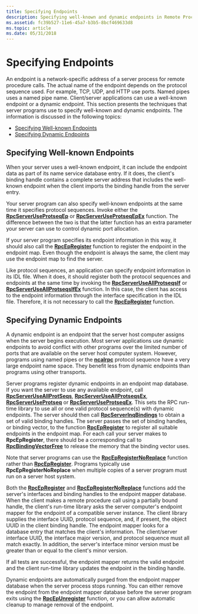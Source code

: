 ```yaml
---
title: Specifying Endpoints
description: Specifying well-known and dynamic endpoints in Remote Procedure Call (RPC).
ms.assetid: fc39b527-11e6-45a7-b3b5-8bcf469633d8
ms.topic: article
ms.date: 05/31/2018
---
```


# Specifying Endpoints

An endpoint is a network-specific address of a server process for remote procedure calls. The actual name of the endpoint depends on the protocol sequence used. For example, TCP, UDP, and HTTP use ports. Named pipes uses a named pipe name. Client/server applications can use a well-known endpoint or a dynamic endpoint. This section presents the techniques that server programs use to specify well-known and dynamic endpoints. The information is discussed in the following topics:

-   [Specifying Well-known Endpoints](#specifying-well-known-endpoints)
-   [Specifying Dynamic Endpoints](#specifying-dynamic-endpoints)

## Specifying Well-known Endpoints

When your server uses a well-known endpoint, it can include the endpoint data as part of its name service database entry. If it does, the client's binding handle contains a complete server address that includes the well-known endpoint when the client imports the binding handle from the server entry.

Your server program can also specify well-known endpoints at the same time it specifies protocol sequences. Invoke either the [**RpcServerUseProtseqEp**](/windows/desktop/api/Rpcdce/nf-rpcdce-rpcserveruseprotseqep) or [**RpcServerUseProtseqEpEx**](/windows/desktop/api/Rpcdce/nf-rpcdce-rpcserveruseprotseqepex) function. The difference between the two is that the latter function has an extra parameter your server can use to control dynamic port allocation.

If your server program specifies its endpoint information in this way, it should also call the [**RpcEpRegister**](/windows/desktop/api/Rpcdce/nf-rpcdce-rpcepregister) function to register the endpoint in the endpoint map. Even though the endpoint is always the same, the client may use the endpoint map to find the server.

Like protocol sequences, an application can specify endpoint information in its IDL file. When it does, it should register both the protocol sequences and endpoints at the same time by invoking the [**RpcServerUseAllProtseqsIf**](/windows/desktop/api/Rpcdce/nf-rpcdce-rpcserveruseallprotseqsif) or [**RpcServerUseAllProtseqsIfEx**](/windows/desktop/api/Rpcdce/nf-rpcdce-rpcserveruseallprotseqsifex) function. In this case, the client has access to the endpoint information through the interface specification in the IDL file. Therefore, it is not necessary to call the [**RpcEpRegister**](/windows/desktop/api/Rpcdce/nf-rpcdce-rpcepregister) function.

## Specifying Dynamic Endpoints

A dynamic endpoint is an endpoint that the server host computer assigns when the server begins execution. Most server applications use dynamic endpoints to avoid conflict with other programs over the limited number of ports that are available on the server host computer system. However, programs using named pipes or the [**ncalrpc**](/windows/desktop/Midl/ncalrpc) protocol sequence have a very large endpoint name space. They benefit less from dynamic endpoints than programs using other transports.

Server programs register dynamic endpoints in an endpoint map database. If you want the server to use any available endpoint, call [**RpcServerUseAllProtSeqs**](/windows/desktop/api/Rpcdce/nf-rpcdce-rpcserveruseallprotseqs), [**RpcServerUseAllProtseqsEx**](/windows/desktop/api/Rpcdce/nf-rpcdce-rpcserveruseallprotseqsex), [**RpcServerUseProtseq**](/windows/desktop/api/Rpcdce/nf-rpcdce-rpcserveruseprotseq) or [**RpcServerUseProtseqEx**](/windows/desktop/api/Rpcdce/nf-rpcdce-rpcserveruseprotseqex). This sets the RPC run-time library to use all or one valid protocol sequence(s) with dynamic endpoints. The server should then call [**RpcServerInqBindings**](/windows/desktop/api/Rpcdce/nf-rpcdce-rpcserverinqbindings) to obtain a set of valid binding handles. The server passes the set of binding handles, or binding vector, to the function [**RpcEpRegister**](/windows/desktop/api/Rpcdce/nf-rpcdce-rpcepregister) to register all suitable endpoints in the endpoint map. For each call your server makes to **RpcEpRegister**, there should be a corresponding call to [**RpcBindingVectorFree**](/windows/desktop/api/Rpcdce/nf-rpcdce-rpcbindingvectorfree) to release the memory that the binding vector uses.

Note that server programs can use the [**RpcEpRegisterNoReplace**](/windows/desktop/api/Rpcdce/nf-rpcdce-rpcepregisternoreplace) function rather than [**RpcEpRegister**](/windows/desktop/api/Rpcdce/nf-rpcdce-rpcepregister). Programs typically use **RpcEpRegisterNoReplace** when multiple copies of a server program must run on a server host system.

Both the [**RpcEpRegister**](/windows/desktop/api/Rpcdce/nf-rpcdce-rpcepregister) and [**RpcEpRegisterNoReplace**](/windows/desktop/api/Rpcdce/nf-rpcdce-rpcepregisternoreplace) functions add the server's interfaces and binding handles to the endpoint mapper database. When the client makes a remote procedure call using a partially bound handle, the client's run-time library asks the server computer's endpoint mapper for the endpoint of a compatible server instance. The client library supplies the interface UUID, protocol sequence, and, if present, the object UUID in the client binding handle. The endpoint mapper looks for a database entry that matches the client's information. The client/server interface UUID, the interface major version, and protocol sequence must all match exactly. In addition, the server's interface minor version must be greater than or equal to the client's minor version.

If all tests are successful, the endpoint mapper returns the valid endpoint and the client run-time library updates the endpoint in the binding handle.

Dynamic endpoints are automatically purged from the endpoint mapper database when the server process stops running. You can either remove the endpoint from the endpoint mapper database before the server program exits using the [**RpcEpUnregister**](/windows/desktop/api/Rpcdce/nf-rpcdce-rpcepunregister) function, or you can allow automatic cleanup to manage removal of the endpoint.

 

 